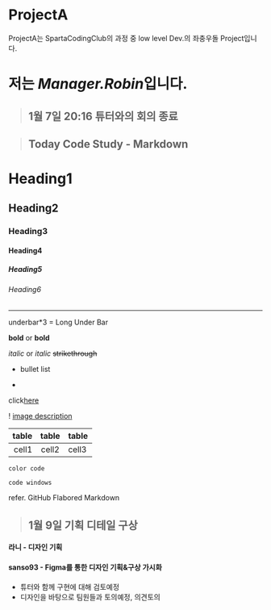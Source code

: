 # ProjectA
ProjectA는 SpartaCodingClub의 과정 중 low level Dev.의 좌충우돌 Project입니다.
# 저는 *Manager.Robin*입니다.
>## 1월 7일 20:16 튜터와의 회의 종료

>## Today Code Study - Markdown

<!-- Heading -->
# Heading1
## Heading2
### Heading3
#### Heading4
##### Heading5
###### Heading6
___ 
underbar*3 = Long Under Bar

**bold** or __bold__

*italic* or _italic_
~~strikethrough~~

* bullet list
- 

<!-- Link -->
click[here](https://)

! [image description](https://)
<!-- table -->

|table|table|table|
|--:|:--:|:--|
|cell1|cell2|cell3|

`color code`

```js
code windows
```
refer. GitHub Flabored Markdown

>## 1월 9일 기획 디테일 구상
#### 라니 - 디자인 기획
#### sanso93 - Figma를 통한 디자인 기획&구상 가시화
* 튜터와 함께 구현에 대해 검토예정
* 디자인을 바탕으로 팀원들과 토의예정, 의견토의
